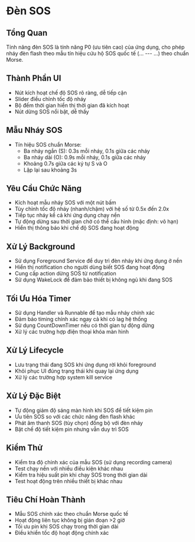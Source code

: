 # Đèn SOS

## Tổng Quan
Tính năng đèn SOS là tính năng P0 (ưu tiên cao) của ứng dụng, cho phép nháy đèn flash theo mẫu tín hiệu cứu hộ SOS quốc tế (... --- ...) theo chuẩn Morse.

## Thành Phần UI
- Nút kích hoạt chế độ SOS rõ ràng, dễ tiếp cận
- Slider điều chỉnh tốc độ nháy
- Bộ đếm thời gian hiển thị thời gian đã kích hoạt
- Nút dừng SOS nổi bật, dễ thấy

## Mẫu Nháy SOS
- Tín hiệu SOS chuẩn Morse:
  - Ba nháy ngắn (S): 0.3s mỗi nháy, 0.1s giữa các nháy
  - Ba nháy dài (O): 0.9s mỗi nháy, 0.1s giữa các nháy
  - Khoảng 0.7s giữa các ký tự S và O
  - Lặp lại sau khoảng 3s

## Yêu Cầu Chức Năng
- Kích hoạt mẫu nháy SOS với một nút bấm
- Tùy chỉnh tốc độ nháy (nhanh/chậm) với hệ số từ 0.5x đến 2.0x
- Tiếp tục nháy kể cả khi ứng dụng chạy nền
- Tự động dừng sau thời gian chờ có thể cấu hình (mặc định: vô hạn)
- Hiển thị thông báo khi chế độ SOS đang hoạt động

## Xử Lý Background
- Sử dụng Foreground Service để duy trì đèn nháy khi ứng dụng ở nền
- Hiển thị notification cho người dùng biết SOS đang hoạt động
- Cung cấp action dừng SOS từ notification
- Sử dụng WakeLock để đảm bảo thiết bị không ngủ khi đang SOS

## Tối Ưu Hóa Timer
- Sử dụng Handler và Runnable để tạo mẫu nháy chính xác
- Đảm bảo timing chính xác ngay cả khi có lag hệ thống
- Sử dụng CountDownTimer nếu có thời gian tự động dừng
- Xử lý các trường hợp điện thoại khóa màn hình

## Xử Lý Lifecycle
- Lưu trạng thái đang SOS khi ứng dụng rời khỏi foreground
- Khôi phục UI đúng trạng thái khi quay lại ứng dụng
- Xử lý các trường hợp system kill service

## Xử Lý Đặc Biệt
- Tự động giảm độ sáng màn hình khi SOS để tiết kiệm pin
- Ưu tiên SOS so với các chức năng đèn flash khác
- Phát âm thanh SOS (tùy chọn) đồng bộ với đèn nháy
- Bật chế độ tiết kiệm pin nhưng vẫn duy trì SOS

## Kiểm Thử
- Kiểm tra độ chính xác của mẫu SOS (sử dụng recording camera)
- Test chạy nền với nhiều điều kiện khác nhau
- Kiểm tra hiệu suất pin khi chạy SOS trong thời gian dài
- Test hoạt động trên nhiều thiết bị khác nhau

## Tiêu Chí Hoàn Thành
- Mẫu SOS chính xác theo chuẩn Morse quốc tế
- Hoạt động liên tục không bị gián đoạn >2 giờ
- Tối ưu pin khi SOS chạy trong thời gian dài
- Điều khiển tốc độ hoạt động chính xác 
